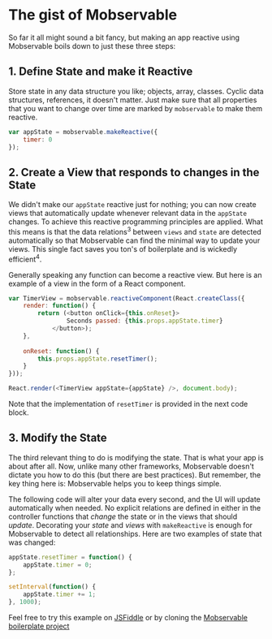 # The gist of Mobservable

So far it all might sound a bit fancy, but making an app reactive using Mobservable boils down to just these three steps:

## 1. Define State and make it Reactive

Store state in any data structure you like; objects, array, classes.
Cyclic data structures, references, it doesn't matter.
Just make sure that all properties that you want to change over time are marked by `mobservable` to make them reactive.

```javascript
var appState = mobservable.makeReactive({
    timer: 0
});
```

## 2. Create a View that responds to changes in the State

We didn't make our `appState` reactive just for nothing;
you can now create views that automatically update whenever relevant data in the `appState` changes.
To achieve this reactive programming principles are applied.
What this means is that the data relations<sup>3</sup> between `views` and `state` are detected automatically so that Mobservable can find the minimal way to update your views.
This single fact saves you ton's of boilerplate and is wickedly efficient<sup>4</sup>.

Generally speaking any function can become a reactive view.
But here is an example of a view in the form of a React component.

```javascript
var TimerView = mobservable.reactiveComponent(React.createClass({
    render: function() {
        return (<button onClick={this.onReset}>
                Seconds passed: {this.props.appState.timer}
            </button>);
    },
    
    onReset: function() {
        this.props.appState.resetTimer();
    }
}));

React.render(<TimerView appState={appState} />, document.body);
```

Note that the implementation of `resetTimer` is provided in the next code block.

## 3. Modify the State

The third relevant thing to do is modifying the state.
That is what your app is about after all.
Now, unlike many other frameworks, Mobservable doesn't dictate you how to do this (but there are best practices).
But remember, the key thing here is: Mobservable helps you to keep things simple.

The following code will alter your data every second, and the UI will update automatically when needed.
No explicit relations are defined in either in the controller functions that _change_ the state or in the views that should _update_.
Decorating your _state_ and _views_ with `makeReactive` is enough for Mobservable to detect all relationships.
Here are two examples of state that was changed:

```javascript
appState.resetTimer = function() {
    appState.timer = 0;
};

setInterval(function() {
    appState.timer += 1;
}, 1000);
```

Feel free to try this example on [JSFiddle](http://jsfiddle.net/mweststrate/wgbe4guu/) or by cloning the [Mobservable boilerplate project](https://github.com/mweststrate/mobservable-react-boilerplate)
